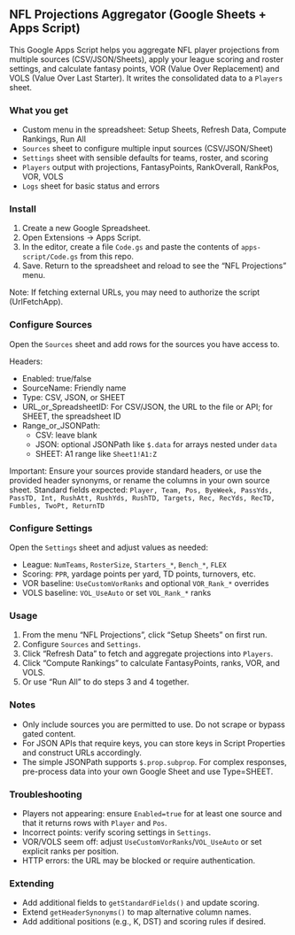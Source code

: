 ## NFL Projections Aggregator (Google Sheets + Apps Script)

This Google Apps Script helps you aggregate NFL player projections from multiple sources (CSV/JSON/Sheets), apply your league scoring and roster settings, and calculate fantasy points, VOR (Value Over Replacement) and VOLS (Value Over Last Starter). It writes the consolidated data to a `Players` sheet.

### What you get
- Custom menu in the spreadsheet: Setup Sheets, Refresh Data, Compute Rankings, Run All
- `Sources` sheet to configure multiple input sources (CSV/JSON/Sheet)
- `Settings` sheet with sensible defaults for teams, roster, and scoring
- `Players` output with projections, FantasyPoints, RankOverall, RankPos, VOR, VOLS
- `Logs` sheet for basic status and errors

### Install
1. Create a new Google Spreadsheet.
2. Open Extensions → Apps Script.
3. In the editor, create a file `Code.gs` and paste the contents of `apps-script/Code.gs` from this repo.
4. Save. Return to the spreadsheet and reload to see the “NFL Projections” menu.

Note: If fetching external URLs, you may need to authorize the script (UrlFetchApp).

### Configure Sources
Open the `Sources` sheet and add rows for the sources you have access to.

Headers:
- Enabled: true/false
- SourceName: Friendly name
- Type: CSV, JSON, or SHEET
- URL_or_SpreadsheetID: For CSV/JSON, the URL to the file or API; for SHEET, the spreadsheet ID
- Range_or_JSONPath:
  - CSV: leave blank
  - JSON: optional JSONPath like `$.data` for arrays nested under `data`
  - SHEET: A1 range like `Sheet1!A1:Z`

Important: Ensure your sources provide standard headers, or use the provided header synonyms, or rename the columns in your own source sheet. Standard fields expected:
`Player, Team, Pos, ByeWeek, PassYds, PassTD, Int, RushAtt, RushYds, RushTD, Targets, Rec, RecYds, RecTD, Fumbles, TwoPt, ReturnTD`

### Configure Settings
Open the `Settings` sheet and adjust values as needed:
- League: `NumTeams`, `RosterSize`, `Starters_*`, `Bench_*`, `FLEX`
- Scoring: `PPR`, yardage points per yard, TD points, turnovers, etc.
- VOR baseline: `UseCustomVorRanks` and optional `VOR_Rank_*` overrides
- VOLS baseline: `VOL_UseAuto` or set `VOL_Rank_*` ranks

### Usage
1. From the menu “NFL Projections”, click “Setup Sheets” on first run.
2. Configure `Sources` and `Settings`.
3. Click “Refresh Data” to fetch and aggregate projections into `Players`.
4. Click “Compute Rankings” to calculate FantasyPoints, ranks, VOR, and VOLS.
5. Or use “Run All” to do steps 3 and 4 together.

### Notes
- Only include sources you are permitted to use. Do not scrape or bypass gated content.
- For JSON APIs that require keys, you can store keys in Script Properties and construct URLs accordingly.
- The simple JSONPath supports `$.prop.subprop`. For complex responses, pre-process data into your own Google Sheet and use Type=SHEET.

### Troubleshooting
- Players not appearing: ensure `Enabled=true` for at least one source and that it returns rows with `Player` and `Pos`.
- Incorrect points: verify scoring settings in `Settings`.
- VOR/VOLS seem off: adjust `UseCustomVorRanks`/`VOL_UseAuto` or set explicit ranks per position.
- HTTP errors: the URL may be blocked or require authentication.

### Extending
- Add additional fields to `getStandardFields()` and update scoring.
- Extend `getHeaderSynonyms()` to map alternative column names.
- Add additional positions (e.g., K, DST) and scoring rules if desired.

